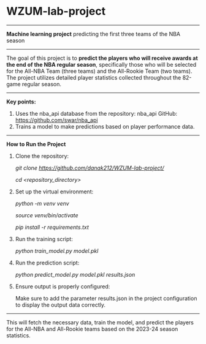 # WZUM-lab-project

____________________________________________________________________________________________________
 **Machine learning project** predicting the first three teams of the NBA season

____________________________________________________________________________________________________
The goal of this project is to **predict the players who will receive awards at the end of the NBA regular season**, specifically those who will be selected for the All-NBA Team (three teams) and the All-Rookie Team (two teams). The project utilizes detailed player statistics collected throughout the 82-game regular season.

____________________________________________________________________________________________________
**Key points:**
1. Uses the nba_api database from the repository: nba_api GitHub: https://github.com/swar/nba_api
2. Trains a model to make predictions based on player performance data.

____________________________________________________________________________________________________
**How to Run the Project**

1. Clone the repository:

    _git clone https://github.com/danak212/WZUM-lab-project/_

    _cd <repository_directory>_

3. Set up the virtual environment:

    _python -m venv venv_

    _source venv/bin/activate_

    _pip install -r requirements.txt_

3. Run the training script:

    _python train_model.py model.pkl_

4. Run the prediction script:

    _python predict_model.py model.pkl results.json_

5. Ensure output is properly configured:

    Make sure to add the parameter results.json in the project configuration to display the output data correctly.

____________________________________________________________________________________________________
This will fetch the necessary data, train the model, and predict the players for the All-NBA and All-Rookie teams based on the 2023-24 season statistics.
